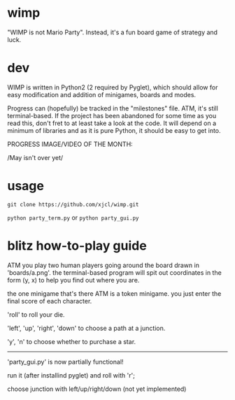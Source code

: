wimp
====

"WIMP is not Mario Party". Instead, it's a fun board game of strategy and luck.

dev
===

WIMP is written in Python2 (2 required by Pyglet), which should allow for easy
modification and addition of minigames, boards and modes.

Progress can (hopefully) be tracked in the "milestones" file. ATM, it's still
terminal-based. If the project has been abandoned for some time as you read
this, don't fret to at least take a look at the code. It will depend on a
minimum of libraries and as it is pure Python, it should be easy to get into.

PROGRESS IMAGE/VIDEO OF THE MONTH:

/May isn't over yet/


usage
=====

`git clone https://github.com/xjcl/wimp.git`

`python party_term.py` or `python party_gui.py`

blitz how-to-play guide
=======================

ATM you play two human players going around the board drawn
in 'boards/a.png'. the terminal-based program will spit out
coordinates in the form (y, x) to help you find out where
you are.

the one minigame that's there ATM is a token minigame. you
just enter the final score of each character.

'roll' to roll your die.

'left', 'up', 'right', 'down' to choose a path at a junction.

'y', 'n' to choose whether to purchase a star.

-------------------------

'party_gui.py' is now partially functional!

run it (after installind pyglet) and roll with 'r';

choose junction with left/up/right/down (not yet implemented)
